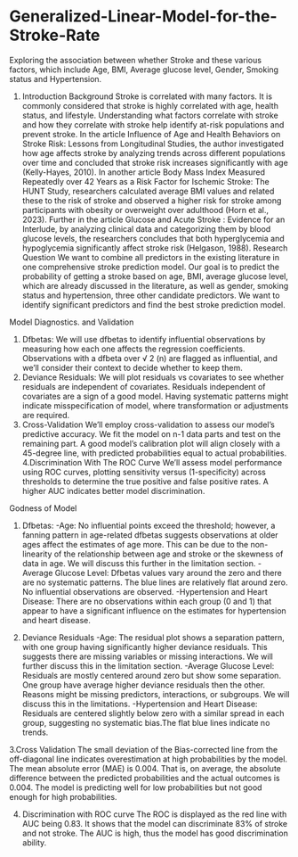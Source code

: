 # Generalized-Linear-Model-for-the-Stroke-Rate
Exploring the association between whether Stroke and these various  factors, which include Age, BMI, Average glucose level, Gender, Smoking  status and Hypertension.
1. Introduction
Background
Stroke is correlated with many factors. It is commonly considered that stroke is highly correlated with
age, health status, and lifestyle. Understanding what factors correlate with stroke and how they correlate
with stroke help identify at-risk populations and prevent stroke. In the article Influence of Age and Health
Behaviors on Stroke Risk: Lessons from Longitudinal Studies, the author investigated how age affects stroke
by analyzing trends across different populations over time and concluded that stroke risk increases significantly with age (Kelly-Hayes, 2010). In another article Body Mass Index Measured Repeatedly over 42 Years
as a Risk Factor for Ischemic Stroke: The HUNT Study, researchers calculated average BMI values and
related these to the risk of stroke and observed a higher risk for stroke among participants with obesity or
overweight over adulthood (Horn et al., 2023). Further in the article Glucose and Acute Stroke : Evidence
for an Interlude, by analyzing clinical data and categorizing them by blood glucose levels, the researchers
concludes that both hyperglycemia and hypoglycemia significantly affect stroke risk (Helgason, 1988).
Research Question
We want to combine all predictors in the existing literature in one comprehensive stroke prediction model.
Our goal is to predict the probability of getting a stroke based on age, BMI, average glucose level, which are
already discussed in the literature, as well as gender, smoking status and hypertension, three other candidate
predictors. We want to identify significant predictors and find the best stroke prediction model.

Model Diagnostics. and Validation
1. Dfbetas:
We will use dfbetas to identify influential observations by measuring how each one affects the regression
coefficients. Observations with a dfbeta over √
2
(n)
are flagged as influential, and we’ll consider their context
to decide whether to keep them.
2. Deviance Residuals:
We will plot residuals vs covariates to see whether residuals are independent of covariates. Residuals independent of covariates are a sign of a good model. Having systematic patterns might indicate misspecification
of model, where transformation or adjustments are required.
3. Cross-Validation
We’ll employ cross-validation to assess our model’s predictive accuracy. We fit the model on n-1 data parts
and test on the remaining part. A good model’s calibration plot will align closely with a 45-degree line, with
predicted probabilities equal to actual probabilities.
4.Discrimination With The ROC Curve
We’ll assess model performance using ROC curves, plotting sensitivity versus (1-specificity) across thresholds
to determine the true positive and false positive rates. A higher AUC indicates better model discrimination.

Godness of Model
1. Dfbetas:
-Age: No influential points exceed the threshold; however, a fanning pattern in age-related dfbetas suggests
observations at older ages affect the estimates of age more. This can be due to the non-linearity of the
relationship between age and stroke or the skewness of data in age. We will discuss this further in the
limitation section.
-Average Glucose Level: Dfbetas values vary around the zero and there are no systematic patterns. The
blue lines are relatively flat around zero. No influential observations are observed.
-Hypertension and Heart Disease: There are no observations within each group (0 and 1) that appear
to have a significant influence on the estimates for hypertension and heart disease.

2. Deviance Residuals
-Age: The residual plot shows a separation pattern, with one group having significantly higher deviance
residuals. This suggests there are missing variables or missing interactions. We will further discuss this in
the limitation section.
-Average Glucose Level: Residuals are mostly centered around zero but show some separation. One group
have average higher deviance residuals then the other. Reasons might be missing predictors, interactions, or
subgroups. We will discuss this in the limitations.
-Hypertension and Heart Disease: Residuals are centered slightly below zero with a similar spread in
each group, suggesting no systematic bias.The flat blue lines indicate no trends.

3.Cross Validation
The small deviation of the Bias-corrected line from the off-diagonal line indicates overestimation at high
probabilities by the model. The mean absolute error (MAE) is 0.004. That is, on average, the absolute
difference between the predicted probabilities and the actual outcomes is 0.004. The model is predicting
well for low probabilities but not good enough for high probabilities.

4. Discrimination with ROC curve
The ROC is displayed as the red line with AUC being 0.83. It shows that the model can discriminate 83%
of stroke and not stroke. The AUC is high, thus the model has good discrimination ability.

